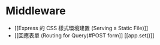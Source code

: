 # Middleware
- [[Express 的 CSS 樣式環境建置 (Serving a Static File)]]
- [[回應表單 (Routing for Query)#POST form]]
[[app.set()]]